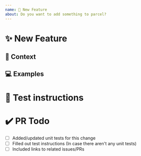 ```yaml
---
name: 🙋 New Feature
about: Do you want to add something to parcel?
---
```


<!---
Thanks for filing a pull request 😄 ! Before you submit, please read the following:

Search open/closed issues before submitting since someone might have pushed the same thing before!
-->

# ✨ New Feature

<!---
Provide a general summary of the feature here
Does this address an existing feature request?

Tell us how the feature should work
-->

## 🔦 Context

<!--- How has this issue affected you? What are you trying to accomplish? -->

<!--- Providing context helps us come up with a solution that is most useful in the real world -->

## 💻 Examples

<!-- Examples help us understand the requested feature better -->

# 🚨 Test instructions

<!-- In case it is impossible (or too hard) to reliably test this feature with unit tests, please provide test instructions! -->

# ✔️ PR Todo

- [ ] Added/updated unit tests for this change
- [ ] Filled out test instructions (In case there aren't any unit tests)
- [ ] Included links to related issues/PRs

<!--
Love parcel? Please consider supporting our collective:
👉  https://opencollective.com/parcel/donate
-->
